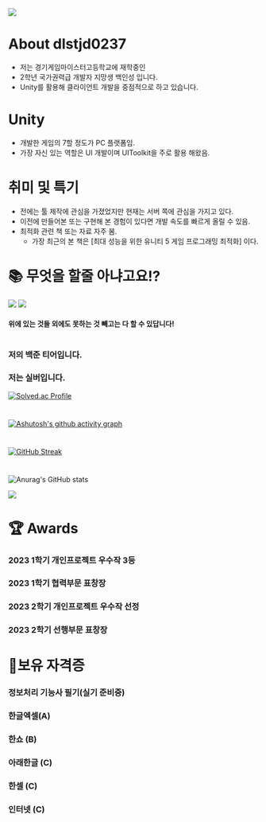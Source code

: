 
<img src="https://capsule-render.vercel.app/api?type=wave&color=auto&height=300&section=header&text=welcome!&fontSize=90" />
 
# About dlstjd0237
* 저는 경기게임마이스터고등학교에 재학중인 
* 2학년 국가권력급 개발자 지망생 백인성 입니다.
* Unity를 활용해 클라이언트 개발을 중점적으로 하고 있습니다.

# Unity
* 개발한 게임의 7할 정도가 PC 플랫폼임.
* 가장 자신 있는 역할은 UI 개발이며 UIToolkit을 주로 활용 해왔음.

# 취미 및 특기
* 전에는 툴 제작에 관심을 가졌었지만 현재는 서버 쪽에 관심을 가지고 있다.
* 이전에 만들어본 또는 구현해 본 경험이 있다면 개발 속도를 빠르게 올릴 수 있음.
* 최적화 관련 책 또는 자료 자주 봄.
  * 가장 최근의 본 책은 [최대 성능을 위한 유니티 5 게임 프로그래밍 최적화] 이다.

# 📚 무엇을 할줄 아냐고요!?
<p> <img src="https://img.shields.io/badge/Unity-gray.svg?style=flat&logo=Unity">  <img src="https://img.shields.io/badge/Csharp-gray.svg?style=flat&logo=C#"></p>

#### 위에 있는 것들 외에도 못하는 것 빼고는 다 할 수 있답니다!


#     
### 저의 백준 티어입니다.
### 저는 실버입니다.

[![Solved.ac Profile](http://mazassumnida.wtf/api/v2/generate_badge?boj=dlstjd0237)](https://solved.ac/dlstjd0237/)
# 
[![Ashutosh's github activity graph](https://github-readme-activity-graph.vercel.app/graph?username=dlstjd0237&theme=dracula)](https://github.com/dlstjd0237/github-readme-activity-graph)
#
[![GitHub Streak](https://streak-stats.demolab.com?user=dlstjd0237&theme=dracula&border_radius=5&locale=ko)](https://git.io/streak-stats)
#    
![Anurag's GitHub stats](https://github-readme-stats.vercel.app/api?username=dlstjd0237&show_icons=true&theme=cobalt&include_all_commits=true)

<a href="https://opgc.me/#/users/dlstjd0237" target="_blank"><img src="https://api.opgc.me/githubs/users/dlstjd0237/tag/?theme=basic" /></a>

# 🏆 Awards

### 2023 1학기 개인프로젝트 우수작 3등
### 2023 1학기 협력부문 표창장
### 2023 2학기 개인프로젝트 우수작 선정
### 2023 2학기 선행부문 표창장

# 💪보유 자격증

### 정보처리 기능사 필기(실기 준비중)
### 한글엑셀(A)
### 한쇼 (B)
### 아래한글 (C)
### 한셀 (C)
### 인터넷 (C)


